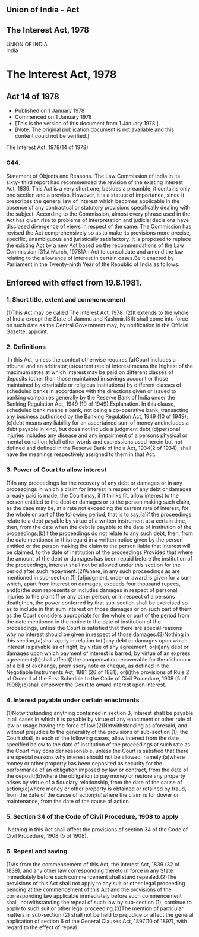 ## Union of India - Act

## The Interest Act, 1978

UNION OF INDIA  
India

# The Interest Act, 1978

## Act 14 of 1978

  * Published on 1 January 1978 
  * Commenced on 1 January 1978 
  * [This is the version of this document from 1 January 1978.] 
  * [Note: The original publication document is not available and this content could not be verified.] 

The Interest Act, 1978(14 of 1978)

### 044.

Statement of Objects and Reasons.-The Law Commission of India in its sixty-
third report had recommended the revision of the existing Interest Act, 1839.
This Act is a very short one; besides a preamble, it contains only one section
and a proviso. However, it is a statute of importance, since it prescribes the
general law of interest which becomes applicable in the absence of any
contractual or statutory provisions specifically dealing with the subject.
According to the Commission, almost every phrase used in the Act has given
rise to problems of interpretation and judicial decisions have disclosed
divergence of views in respect of the same. The Commission has revised the Act
comprehensively so as to make its provisions more precise, specific,
unambiguous and juristically satisfactory. It is proposed to replace the
existing Act by a new Act based on the recommendations of the Law
Commission.[31st March, 1978]An Act to consolidate and amend the law relating
to the allowance of interest in certain cases.Be it enacted by Parliament in
the Twenty-ninth Year of the Republic of India as follows:

Enforced with effect from 19.8.1981.  
---  
  
### 1. Short title, extent and commencement

(1)This Act may be called The Interest Act, 1978 .(2)It extends to the whole
of India except the State of Jammu and Kashmir.(3)It shall come into force on
such date as the Central Government may, by notification in the Official
Gazette, appoint.

### 2. Definitions

.In this Act, unless the context otherwise requires,(a)Court includes a
tribunal and an arbitrator;(b)current rate of interest means the highest of
the maximum rates at which interest may be paid on different classes of
deposits (other than those maintained in savings account or those maintained
by charitable or religious institutions) by different classes of scheduled
banks in accordance with the directions given or issued to banking companies
generally by the Reserve Bank of India under the Banking Regulation Act, 1949
(10 of 1949).Explanation. In this clause, scheduled bank means a bank, not
being a co-operative bank, transacting any business authorised by the Banking
Regulation Act, 1949 (10 of 1949);(c)debt means any liability for an
ascertained sum of money andincludes a debt payable in kind, but does not
include a judgment debt;(d)personal injuries includes any disease and any
impairment of a persons physical or mental condition;(e)all other words and
expressions used herein but not defined and defined in the Reserve Bank of
India Act, 1934(2 of 1934), shall have the meanings respectively assigned to
them in that Act.

### 3. Power of Court to allow interest

(1)In any proceedings for the recovery of any debt or damages or in any
proceedings in which a claim for interest in respect of any debt or damages
already paid is made, the Court may, if it thinks fit, allow interest to the
person entitled to the debt or damages or to the person making such claim, as
the case may be, at a rate not exceeding the current rate of interest, for the
whole or part of the following period, that is to say,(a)if the proceedings
relate to a debt payable by virtue of a written instrument at a certain time,
then, from the date when the debt is payable to the date of institution of the
proceedings;(b)if the proceedings do not relate to any such debt, then, from
the date mentioned in this regard in a written notice given by the person
entitled or the person making the claim to the person liable that interest
will be claimed, to the date of institution of the proceedings:Provided that
where the amount of the debt or damages has been repaid before the institution
of the proceedings, interest shall not be allowed under this section for the
period after such repayment.(2)Where, in any such proceedings as are mentioned
in sub-section (1),(a)judgment, order or award is given for a sum which, apart
from interest on damages, exceeds four thousand rupees, and(b)the sum
represents or includes damages in respect of personal injuries to the
plaintiff or any other person, or in respect of a persons death,then, the
power conferred by that sub-section shall be exercised so as to include in
that sum interest on those damages or on such part of them as the Court
considers appropriate for the whole or part of the period from the date
mentioned in the notice to the date of institution of the proceedings, unless
the Court is satisfied that there are special reasons why no interest should
be given in respect of those damages.(3)Nothing in this section,(a)shall apply
in relation to(i)any debt or damages upon which interest is payable as of
right, by virtue of any agreement; or(ii)any debt or damages upon which
payment of interest is barred, by virtue of an express agreement;(b)shall
affect(i)the compensation recoverable for the dishonour of a bill of exchange,
promissory note or cheque, as defined in the Negotiable Instruments Act, 1881
(26 of 1881); or(ii)the provisions of Rule 2 of Order II of the First Schedule
to the Code of Civil Procedure, 1908 (5 of 1908);(c)shall empower the Court to
award interest upon interest.

### 4. Interest payable under certain enactments

(1)Notwithstanding anything contained in section 3, interest shall be payable
in all cases in which it is payable by virtue of any enactment or other rule
of law or usage having the force of law.(2)Notwithstanding as aforesaid, and
without prejudice to the generality of the provisions of sub-section (1), the
Court shall, in each of the following cases, allow interest from the date
specified below to the date of institution of the proceedings at such rate as
the Court may consider reasonable, unless the Court is satisfied that there
are special reasons why interest should not be allowed, namely:(a)where money
or other property has been deposited as security for the performance of an
obligation imposed by law or contract, from the date of the deposit;(b)where
the obligation to pay money or restore any property arises by virtue of a
fiduciary relationship, from the date of the cause of action;(c)where money or
other property is obtained or retained by fraud, from the date of the cause of
action;(d)where the claim is for dower or maintenance, from the date of the
cause of action.

### 5. Section 34 of the Code of Civil Procedure, 1908 to apply

.Nothing in this Act shall affect the provisions of section 34 of the Code of
Civil Procedure, 1908 (5 of 1908).

### 6. Repeal and saving

(1)As from the commencement of this Act, the Interest Act, 1839 (32 of 1839),
and any other law corresponding thereto in force in any State immediately
before such commencement shall stand repealed.(2)The provisions of this Act
shall not apply to any suit or other legal proceeding pending at the
commencement of this Act and the provisions of the corresponding law
applicable immediately before such commencement shall, notwithstanding the
repeal of such law by sub-section (1), continue to apply to such suit or other
legal proceeding.(3)The mention of particular matters in sub-section (2) shall
not be held to prejudice or affect the general application of section 6 of the
General Clauses Act, 1897(10 of 1897), with regard to the effect of repeal.

